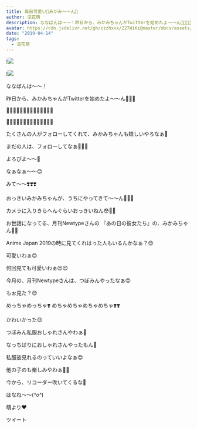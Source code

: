 ```yaml
---
title: 毎日可愛い💓みかみ〜〜ん💓
author: 涼花萌
description: ななばんは〜〜！昨日から、みかみちゃんがTwitterを始めたよ〜〜ん🐥💓💓🐥💓🐥💓🐥💓🐥💓🐥💓🐥💓🐥💓💓🐥💓🐥💓🐥💓🐥💓🐥💓🐥💓🐥たくさんの人がフォローしてくれて、みかみちゃんも嬉し...
avatar: https://cdn.jsdelivr.net/gh/zzzhxxx/227WiKi@master/docs/assets/photo/avatar/moe.jpg
date: "2019-04-14"
tags:
  - 涼花萌
---
```


!![](https://cdn.jsdelivr.net/gh/zzzhxxx/227WiKi-image@master/blog-image/moe-2019-04-14_1.jpg)

!![](https://cdn.jsdelivr.net/gh/zzzhxxx/227WiKi-image@master/blog-image/moe-2019-04-14_2.jpg)







ななばんは〜〜！





昨日から、みかみちゃんがTwitterを始めたよ〜〜ん🐥💓💓



🐥💓🐥💓🐥💓🐥💓🐥💓🐥💓🐥💓



💓🐥💓🐥💓🐥💓🐥💓🐥💓🐥💓🐥






たくさんの人がフォローしてくれて、みかみちゃんも嬉しいやろなぁ🤗




まだの人は、フォローしてなぁ🤫💓💓




よろぴよ〜〜🐥













なぁなぁ〜〜😊





みて〜〜❣️❣️❣️





おっきいみかみちゃんが、うちにやってきて〜〜ん🤗💓💓







カメラに入りきらへんぐらいおっきいねん😳💓💓






お世話になってる、月刊Newtypeさんの
『あの日の彼女たち』の、みかみちゃん💓💓






Anime Japan 2019の時に見てくれはった人もいるんかなぁ？😊









可愛いわぁ😍


何回見ても可愛いわぁ😍😍








今月の、月刊Newtypeさんは、つぼみんやったなぁ😊


もぉ見た？😊



めっちゃめっちゃ❣️
めちゃめちゃめちゃめちゃ❣️❣️



かわいかった😍





つぼみん私服おしゃれさんやわぁ🤭


なっちばりにおしゃれさんやったもん🤭





私服姿見れるのっていいよなぁ😊


他の子のも楽しみやわぁ💓💓










今から、リコーダー吹いてくるな🤫




ほなね〜〜(*^o^*)



萌より❤︎


ツイート



